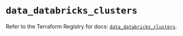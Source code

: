 # `data_databricks_clusters`

Refer to the Terraform Registry for docs: [`data_databricks_clusters`](https://registry.terraform.io/providers/databricks/databricks/1.40.0/docs/data-sources/clusters).
